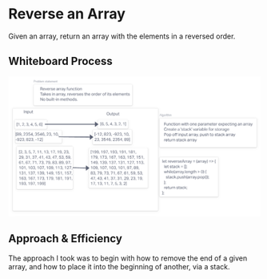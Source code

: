 # Reverse an Array
<!-- Description of the challenge -->
Given an array, return an array with the elements in a reversed order.

## Whiteboard Process

![whiteboard](whiteboard-cc01.png)

## Approach & Efficiency
<!-- What approach did you take? Discuss Why. What is the Big O space/time for this approach? -->
The approach I took was to begin with how to remove the end of a given array, and how to place it into the beginning of another, via a stack.
